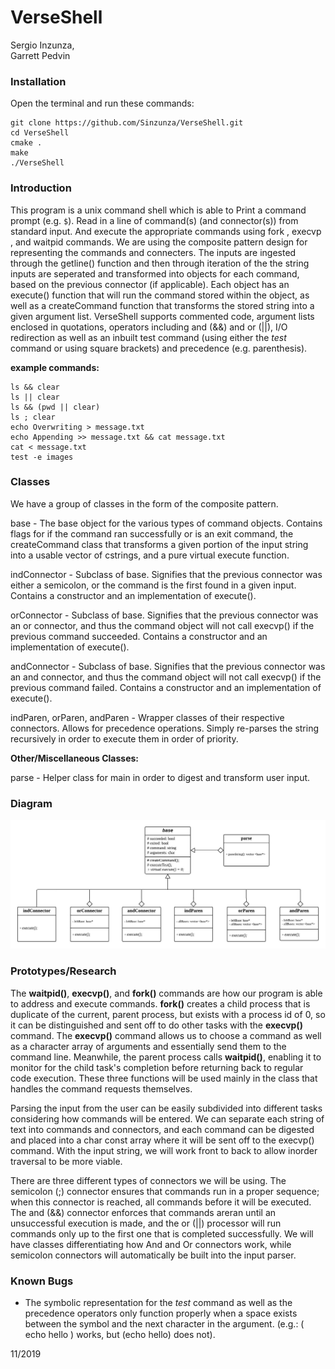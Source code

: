 # VerseShell

Sergio Inzunza,   
Garrett Pedvin

 ### Installation
Open the terminal and run these commands:
```
git clone https://github.com/Sinzunza/VerseShell.git
cd VerseShell
cmake . 
make
./VerseShell
```

### Introduction
This program is a unix command shell which is able to Print a command prompt (e.g. `$`). Read in a line of command(s) (and connector(s)) from standard input. And execute the appropriate commands using fork , execvp , and waitpid commands. We are using the composite pattern design for representing the commands and connecters. The inputs are ingested through the getline() function and then through iteration of the the string inputs are seperated and transformed into objects for each command, based on the previous connector (if applicable). Each object has an execute() function that will run the command stored within the object, as well as a createCommand function that transforms the stored string into a given argument list. VerseShell supports commented code, argument lists enclosed in quotations, operators including and (&&) and or (||), I/O redirection as well as an inbuilt test command (using either the *test* command or using square brackets) and precedence (e.g. parenthesis).

**example commands:**
```
ls && clear
ls || clear
ls && (pwd || clear)
ls ; clear
echo Overwriting > message.txt
echo Appending >> message.txt && cat message.txt 
cat < message.txt
test -e images
```

### Classes
We have a group of classes in the form of the composite pattern.

base - The base object for the various types of command objects. Contains flags for if the command ran successfully or is an exit command, the createCommand class that transforms a given portion of the input string into a usable vector of cstrings, and a pure virtual execute function.

indConnector - Subclass of base. Signifies that the previous connector was either a semicolon, or the command is the first found in a given input. Contains a constructor and an implementation of execute().

orConnector - Subclass of base. Signifies that the previous connector was an or connector, and thus the command object will not call execvp() if the previous command succeeded. Contains a constructor and an implementation of execute().

andConnector - Subclass of base. Signifies that the previous connector was an and connector, and thus the command object will not call execvp() if the previous command failed. Contains a constructor and an implementation of execute().

indParen, orParen, andParen - Wrapper classes of their respective connectors. Allows for precedence operations. Simply re-parses the string recursively in order to execute them in order of priority.

**Other/Miscellaneous Classes:**

parse - Helper class for main in order to digest and transform user input.

### Diagram
![OMT Diagram](https://github.com/Sinzunza/VerseShell/blob/master/images/OMT%20Diagram.jpeg)

### Prototypes/Research
The **waitpid()**, **execvp()**, and **fork()** commands are how our program is able to address and execute commands. **fork()** creates a child process that is duplicate of the current, parent process, but exists with a process id of 0, so it can be distinguished and sent off to do other tasks with the **execvp()** command. The **execvp()** command allows us to choose a command as well as a character array of arguments and essentially send them to the command line. Meanwhile, the parent process calls **waitpid()**, enabling it to monitor for the child task's completion before returning back to regular code execution. These three functions will be used mainly in the class that handles the command requests themselves.

Parsing the input from the user can be easily subdivided into different tasks considering how commands will be entered. We can separate each string of text into commands and connectors, and each command can be digested and placed into a char const array where it will be sent off to the execvp() command. With the input string, we will work front to back to allow inorder traversal to be more viable. 

There are three different types of connectors we will be using. The semicolon (;) connector ensures that commands run in a proper sequence; when this connector is reached, all commands before it will be executed. The and (&&) connector enforces that commands areran until an unsuccessful execution is made, and the or (||) processor will run commands only up to the first one that is completed successfully. We will have classes differentiating how And and Or connectors work, while semicolon connectors will automatically be built into the input parser.

### Known Bugs 
- The symbolic representation for the *test* command as well as the precedence operators only function properly when a space exists between the symbol and the next character in the argument. (e.g.: ( echo hello ) works, but (echo hello) does not).


11/2019
